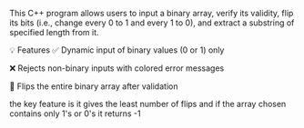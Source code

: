This C++ program allows users to input a binary array, verify its validity, flip its bits (i.e., change every 0 to 1 and every 1 to 0), and extract a substring of specified length from it.

💡 Features
✅ Dynamic input of binary values (0 or 1) only

❌ Rejects non-binary inputs with colored error messages

🔁 Flips the entire binary array after validation

the key feature is it gives the least number of flips and if the array chosen contains only 1's or 0's it returns -1
